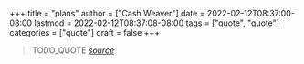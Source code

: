 +++
title = "plans"
author = ["Cash Weaver"]
date = 2022-02-12T08:37:00-08:00
lastmod = 2022-02-12T08:37:08-08:00
tags = ["quote", "quote"]
categories = ["quote"]
draft = false
+++

> TODO_QUOTE
> _[source](https:foo)_
